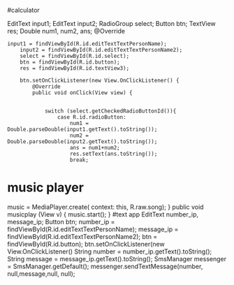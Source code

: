 #calculator
 
 EditText input1;
    EditText input2;
    RadioGroup select;
    Button btn;
    TextView res;
    Double num1, num2, ans;
    @Override

    input1 = findViewById(R.id.editTextTextPersonName);
        input2 = findViewById(R.id.editTextTextPersonName2);
        select = findViewById(R.id.select);
        btn = findViewById(R.id.button);
        res = findViewById(R.id.textView3);

        btn.setOnClickListener(new View.OnClickListener() {
            @Override
            public void onClick(View view) {


                switch (select.getCheckedRadioButtonId()){
                    case R.id.radioButton:
                        num1 = Double.parseDouble(input1.getText().toString());
                        num2 = Double.parseDouble(input2.getText().toString());
                        ans = num1+num2;
                        res.setText(ans.toString());
                        break;
# music player
music = MediaPlayer.create( context: this, R.raw.song); }
public void musicplay (View v) {
music.start();
}
#text app
 EditText number_ip, message_ip;
    Button btn;
number_ip = findViewById(R.id.editTextTextPersonName);
        message_ip = findViewById(R.id.editTextTextPersonName2);
        btn = findViewById(R.id.button);
 btn.setOnClickListener(new View.OnClickListener()
 String number = number_ip.getText().toString();
                String message = message_ip.getText().toString();
                SmsManager messenger  = SmsManager.getDefault();
                messenger.sendTextMessage(number, null,message,null, null);
